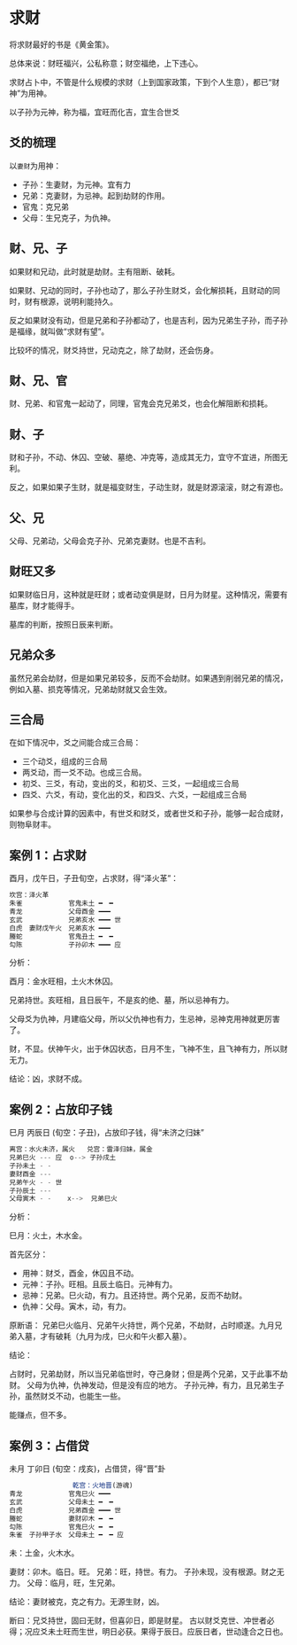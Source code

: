 # 求财

将求财最好的书是《黄金策》。

总体来说：财旺福兴，公私称意；财空福绝，上下违心。

求财占卜中，不管是什么规模的求财（上到国家政策，下到个人生意），都已“财神”为用神。

以子孙为元神，称为福，宜旺而化吉，宜生合世爻

## 爻的梳理

以`妻财`为用神：

- 子孙：生妻财，为元神。宜有力
- 兄弟：克妻财，为忌神。起到劫财的作用。
- 官鬼：克兄弟
- 父母：生兄克子，为仇神。

## 财、兄、子

如果财和兄动，此时就是劫财。主有阻断、破耗。

如果财、兄动的同时，子孙也动了，那么子孙生财爻，会化解损耗，且财动的同时，财有根源，说明利能持久。

反之如果财没有动，但是兄弟和子孙都动了，也是吉利，因为兄弟生子孙，而子孙是福缘，就叫做“求财有望”。

比较坏的情况，财爻持世，兄动克之，除了劫财，还会伤身。

## 财、兄、官

财、兄弟、和官鬼一起动了，同理，官鬼会克兄弟爻，也会化解阻断和损耗。

## 财、子

财和子孙，不动、休囚、空破、墓绝、冲克等，造成其无力，宜守不宜进，所图无利。

反之，如果如果子生财，就是福变财生，子动生财，就是财源滚滚，财之有源也。

## 父、兄

父母、兄弟动，父母会克子孙、兄弟克妻财。也是不吉利。

## 财旺又多

如果财临日月，这种就是旺财；或者动变俱是财，日月为财星。这种情况，需要有墓库，财才能得手。

墓库的判断，按照日辰来判断。

## 兄弟众多

虽然兄弟会劫财，但是如果兄弟较多，反而不会劫财。如果遇到削弱兄弟的情况，例如入墓、损克等情况，兄弟劫财就又会生效。

## 三合局

在如下情况中，爻之间能合成三合局：

- 三个动爻，组成的三合局
- 两爻动，而一爻不动。也成三合局。
- 初爻、三爻，有动，变出的爻，和初爻、三爻，一起组成三合局
- 四爻、六爻，有动，变化出的爻，和四爻、六爻，一起组成三合局

如果参与合成计算的因素中，有世爻和财爻，或者世爻和子孙，能够一起合成财，则物阜财丰。

## 案例 1：占求财

酉月，戊午日，子丑旬空，占求财，得“泽火革”：

```js
坎宫：泽火革
朱雀　　　　　　　官鬼未土 ━　━
青龙　　　　　　　父母酉金 ━━━
玄武　　　　　　　兄弟亥水 ━━━ 世
白虎　妻财戊午火　兄弟亥水 ━━━
螣蛇　　　　　　　官鬼丑土 ━　━
勾陈　　　　　　　子孙卯木 ━━━ 应
```

分析：

酉月：金水旺相，土火木休囚。

兄弟持世。亥旺相，且日辰午，不是亥的绝、墓，所以忌神有力。

父母爻为仇神，月建临父母，所以父仇神也有力，生忌神，忌神克用神就更厉害了。

财，不显。伏神午火，出于休囚状态，日月不生，飞神不生，且飞神有力，所以财无力。

结论：凶，求财不成。

## 案例 2：占放印子钱

巳月 丙辰日 (旬空：子丑)，占放印子钱，得“未济之归妹”

```js
离宫：水火未济，属火   兑宫：雷泽归妹，属金
兄弟巳火 --- 应  o--> 子孙戌土
子孙未土 - -
妻财酉金 ---
兄弟午火 - - 世
子孙辰土 ---
父母寅木 - -    x-->  兄弟巳火
```

分析：

巳月：火土，木水金。

首先区分：

- 用神：财爻，酉金，休囚且不动。
- 元神：子孙。旺相。且辰土临日。元神有力。
- 忌神：兄弟。巳火动，有力。且还持世。两个兄弟，反而不劫财。
- 仇神：父母。寅木，动，有力。

原断语：
兄弟巳火临月、兄弟午火持世，两个兄弟，不劫财，占时顺遂。九月兄弟入墓，才有破耗（九月为戌，巳火和午火都入墓）。

结论：

占财时，兄弟劫财，所以当兄弟临世时，夺己身财；但是两个兄弟，又于此事不劫财。
父母为仇神，仇神发动，但是没有应的地方。
子孙元神，有力，且兄弟生子孙，虽然财爻不动，也能生一些。

能赚点，但不多。

## 案例 3：占借贷

未月 丁卯日 (旬空：戌亥)，占借贷，得“晋”卦

```js
                乾宫：火地晋(游魂)
青龙　　　　　　　官鬼巳火 ━━━
玄武　　　　　　　父母未土 ━　━
白虎　　　　　　　兄弟酉金 ━━━ 世
螣蛇　　　　　　　妻财卯木 ━　━
勾陈　　　　　　　官鬼巳火 ━　━
朱雀　子孙甲子水　父母未土 ━　━ 应
```

未：土金，火木水。

妻财：卯木。临日。旺。
兄弟：旺，持世。有力。
子孙未现，没有根源。财之无力。
父母：临月，旺，生兄弟。

结论：妻财被克，克之有力。无源生财，凶。

断曰：兄爻持世，固曰无财，但喜卯日，即是财星。
古以财爻克世、冲世者必得；况应爻未土旺而生世，明日必获。果得于辰日。应辰日者，世动逢合之日也。
